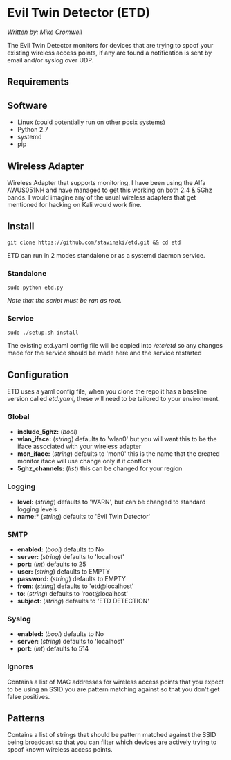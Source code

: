 # Evil Twin Detector (ETD) 

_Written by: Mike Cromwell_

The Evil Twin Detector monitors for devices that are trying to spoof your existing 
wireless access points, if any are found a notification is sent by email and/or syslog over UDP.

## Requirements

## Software

- Linux (could potentially run on other posix systems)
- Python 2.7
- systemd
- pip

## Wireless Adapter

Wireless Adapter that supports monitoring, I have been using the Alfa AWUS051NH and have managed
to get this working on both 2.4 & 5Ghz bands. I would imagine any of the usual wireless adapters that
get mentioned for hacking on Kali would work fine.

## Install

```commandline
git clone https://github.com/stavinski/etd.git && cd etd
```

ETD can run in 2 modes standalone or as a systemd daemon service.

### Standalone

```commandline
sudo python etd.py
```

_Note that the script must be ran as root._

### Service

```commandline
sudo ./setup.sh install
```

The existing etd.yaml config file will be copied into _/etc/etd_ so any changes made for the service should be made here and the service restarted

## Configuration

ETD uses a yaml config file, when you clone the repo it has a baseline version called _etd.yaml_, 
these will need to be tailored to your environment.

### Global

- **include_5ghz:** (_bool_) 
- **wlan_iface:** (_string_) defaults to 'wlan0' but you will want this to be the iface associated with your wireless adapter
- **mon_iface:** (_string_) defaults to 'mon0' this is the name that the created monitor iface will use change only if it conflicts
- **5ghz_channels:** (_list_) this can be changed for your region

### Logging

- **level:** (_string_) defaults to 'WARN', but can be changed to standard logging levels
- **name:*** (_string_) defaults to 'Evil Twin Detector'

### SMTP

- **enabled:** (_bool_) defaults to No
- **server:** (_string_) defaults to 'localhost'
- **port:** (_int_) defaults to 25
- **user:** (_string_) defaults to EMPTY
- **password:** (_string_) defaults to EMPTY
- **from**: (_string_) defaults to 'etd@localhost'
- **to**: (_string_) defaults to 'root@localhost'
- **subject**: (_string_) defaults to 'ETD DETECTION'

### Syslog

- **enabled:** (_bool_) defaults to No
- **server:** (_string_) defaults to 'localhost'
- **port:** (_int_) defaults to 514

### Ignores

Contains a list of MAC addresses for wireless access points that you expect to be using an SSID you are pattern matching against
so that you don't get false positives.

## Patterns

Contains a list of strings that should be pattern matched against the SSID being broadcast so that you can filter which devices
are actively trying to spoof known wireless access points.

